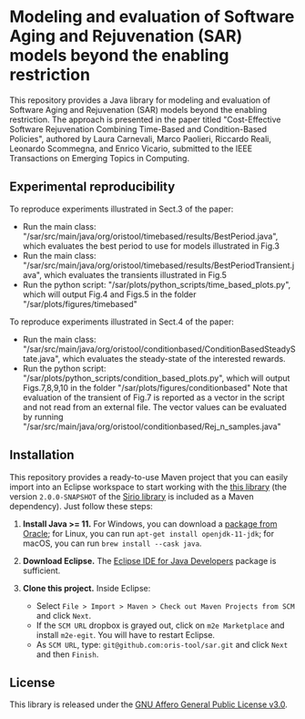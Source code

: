 # Modeling and evaluation of Software Aging and Rejuvenation (SAR) models beyond the enabling restriction

This repository provides a Java library for modeling and evaluation of Software Aging and Rejuvenation (SAR) models beyond the enabling restriction. The approach is presented in the paper titled "Cost-Effective Software Rejuvenation Combining Time-Based and Condition-Based Policies", authored by Laura Carnevali, Marco Paolieri, Riccardo Reali, Leonardo Scommegna, and Enrico Vicario, submitted to the IEEE Transactions on Emerging Topics in Computing.

## Experimental reproducibility
To reproduce experiments illustrated in Sect.3 of the paper:
   - Run the main class: "/sar/src/main/java/org/oristool/timebased/results/BestPeriod.java", which evaluates the best period to use for models illustrated in Fig.3
   - Run the main class: "/sar/src/main/java/org/oristool/timebased/results/BestPeriodTransient.java", which evaluates the transients illustrated in Fig.5
   - Run the python script: "/sar/plots/python_scripts/time_based_plots.py", which will output Fig.4 and Figs.5 in the folder "/sar/plots/figures/timebased"


To reproduce experiments illustrated in Sect.4 of the paper:
   - Run the main class: "/sar/src/main/java/org/oristool/conditionbased/ConditionBasedSteadyState.java", which evaluates the steady-state of the interested rewards.
   - Run the python script: "/sar/plots/python_scripts/condition_based_plots.py", which will output Figs.7,8,9,10 in the folder "/sar/plots/figures/conditionbased"
   Note that evaluation of the transient of Fig.7 is reported as a vector in the script and not read from an external file. The vector values can be evaluated by running "/sar/src/main/java/org/oristool/conditionbased/Rej_n_samples.java"

## Installation

This repository provides a ready-to-use Maven project that you can easily import into an Eclipse workspace to start working with the [this library](https://github.com/oris-tool/sar/) (the version `2.0.0-SNAPSHOT` of the [Sirio library](https://github.com/oris-tool/sirio) is included as a Maven dependency). Just follow these steps:

1. **Install Java >= 11.** For Windows, you can download a [package from Oracle](https://www.oracle.com/java/technologies/downloads/#java11); for Linux, you can run `apt-get install openjdk-11-jdk`; for macOS, you can run `brew install --cask java`. 

2. **Download Eclipse.** The [Eclipse IDE for Java Developers](http://www.eclipse.org/downloads/eclipse-packages/) package is sufficient.

3. **Clone this project.** Inside Eclipse:
   - Select `File > Import > Maven > Check out Maven Projects from SCM` and click `Next`.
   - If the `SCM URL` dropbox is grayed out, click on `m2e Marketplace` and install `m2e-egit`. You will have to restart Eclipse.
   - As `SCM URL`, type: `git@github.com:oris-tool/sar.git` and click `Next` and then `Finish`.

## License

This library is released under the [GNU Affero General Public License v3.0](https://choosealicense.com/licenses/agpl-3.0).
